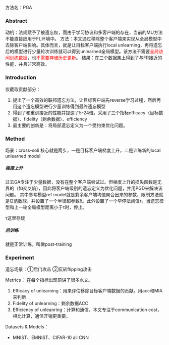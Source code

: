 
方法名：PGA

### Abstract
动机：法规赋予了被遗忘权，而由于学习协议和多客户端的存在，当前的MU方法不能直接应用于FL环境中。
方法：本文通过移除整个客户端来实现从全局模型中去除客户端影响。具体而言，就是让目标客户端执行local unlearning，再将遗忘后的模型进行少量轮次训练就可以得到unlearned全局模型。该方法不需要<font color="#ff0000">全局访问训练数据</font>，也<font color="#ff0000">不需要存储历史更新</font>。
结果：在三个数据集上得到了与FR接近的性能，并且非常高效。

### Introduction

仅截取贡献部分：
1. 提出了一个高效的联邦遗忘方法，让目标客户端先reverse学习过程，然后再用这个遗忘模型进行少量训练得到最终遗忘模型
2. 得到了和重训接近的性能并提速了5-24倍。采用了三个指标efficacy（目标数据）、fidelity（剩余数据）、efficiency
3. 最主要的创新是：将局部遗忘定义为一个受约束优化问题。

### Method
场景：cross-soli
核心就是两步，一是目标客户端梯度上升，二是训练新的local unlearned model

##### 梯度上升
过去GA专注于少量数据，没有在整个客户端尝试过。但梯度上升的损失函数是无界的（如交叉熵），因此将客户端级别的遗忘定义为优化问题，并用PGD来解决该问题。
其中参考模型ref model就是剩余客户端均值聚合出来的参数，限制方法就是l2范数球，并设置了一个半径超参数δ。此外设置了一个早停法阈值τ，当遗忘模型和上一轮全局模型距离小于τ时，停止。

τ这里存疑

##### 后训练
就是正常训练，叫做post-training


### Experiment
遗忘场景：①后门攻击 ②反转flipping攻击

Metrics：
在每个指标出现前讲了很多水文。
1. Efficacy of unlearning：用来评估移除目标客户端数据的贡献。用acc和MIA来判断
2. Fidelity of unlearning：剩余数据ACC
3. Efficiency of unleanring：计算和通信，本文专注于communication cost，相比计算，通信开销更重要。

Datasets & Models：
+ MNIST、EMNIST、CIFAR-10 all CNN

